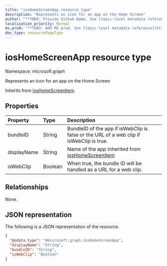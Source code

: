 ```yaml
---
title: "iosHomeScreenApp resource type"
description: "Represents an icon for an app on the Home Screen"
author: "**TODO: Provide Github Name. See [topic-level metadata reference](https://msgo.azurewebsites.net/add/document/guidelines/metadata.html#topic-level-metadata)**"
localization_priority: Normal
ms.prod: "**TODO: Add MS prod. See [topic-level metadata reference](https://msgo.azurewebsites.net/add/document/guidelines/metadata.html#topic-level-metadata)**"
doc_type: resourcePageType
---
```


# iosHomeScreenApp resource type

Namespace: microsoft.graph



Represents an icon for an app on the Home Screen


Inherits from [iosHomeScreenItem](../resources/ioshomescreenitem.md).

## Properties
|Property|Type|Description|
|:---|:---|:---|
|bundleID|String|BundleID of the app if isWebClip is false or the URL of a web clip if isWebClip is true.|
|displayName|String|Name of the app Inherited from [iosHomeScreenItem](../resources/ioshomescreenitem.md)|
|isWebClip|Boolean|When true, the bundle ID will be handled as a URL for a web clip.|

## Relationships
None.

## JSON representation
The following is a JSON representation of the resource.
<!-- {
  "blockType": "resource",
  "@odata.type": "microsoft.graph.iosHomeScreenApp"
}
-->
``` json
{
  "@odata.type": "#microsoft.graph.iosHomeScreenApp",
  "displayName": "String",
  "bundleID": "String",
  "isWebClip": "Boolean"
}
```

